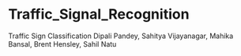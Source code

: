 # Traffic_Signal_Recognition

Traffic Sign Classification
Dipali Pandey, Sahitya Vijayanagar, Mahika Bansal, Brent Hensley, Sahil Natu
